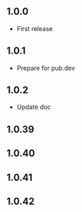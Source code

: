## 1.0.0

* First release

## 1.0.1

* Prepare for pub.dev

## 1.0.2

* Update doc


## 1.0.39



## 1.0.40



## 1.0.41



## 1.0.42

